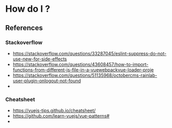 # How do I ?

## References

### Stackoverflow
- https://stackoverflow.com/questions/33287045/eslint-suppress-do-not-use-new-for-side-effects
- https://stackoverflow.com/questions/43608457/how-to-import-functions-from-different-js-file-in-a-vuewebpackvue-loader-proje
- https://stackoverflow.com/questions/51135968/octobercms-rainlab-user-plugin-onlogout-not-found
- 

### Cheatsheet
- https://vuejs-tips.github.io/cheatsheet/
- https://github.com/learn-vuejs/vue-patterns#
- 